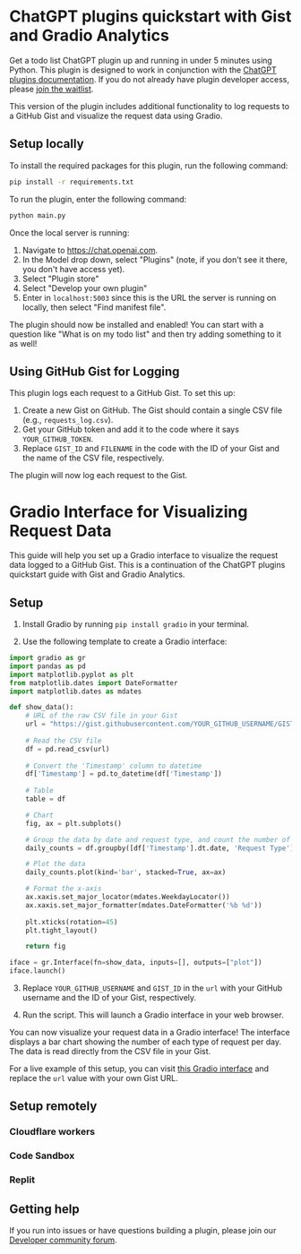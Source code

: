 # ChatGPT plugins quickstart with Gist and Gradio Analytics

Get a todo list ChatGPT plugin up and running in under 5 minutes using Python. This plugin is designed to work in conjunction with the [ChatGPT plugins documentation](https://platform.openai.com/docs/plugins). If you do not already have plugin developer access, please [join the waitlist](https://openai.com/waitlist/plugins).

This version of the plugin includes additional functionality to log requests to a GitHub Gist and visualize the request data using Gradio.

## Setup locally

To install the required packages for this plugin, run the following command:

```bash
pip install -r requirements.txt
```

To run the plugin, enter the following command:

```bash
python main.py
```

Once the local server is running:

1. Navigate to https://chat.openai.com. 
2. In the Model drop down, select "Plugins" (note, if you don't see it there, you don't have access yet).
3. Select "Plugin store"
4. Select "Develop your own plugin"
5. Enter in `localhost:5003` since this is the URL the server is running on locally, then select "Find manifest file".

The plugin should now be installed and enabled! You can start with a question like "What is on my todo list" and then try adding something to it as well!

## Using GitHub Gist for Logging

This plugin logs each request to a GitHub Gist. To set this up:

1. Create a new Gist on GitHub. The Gist should contain a single CSV file (e.g., `requests_log.csv`).
2. Get your GitHub token and add it to the code where it says `YOUR_GITHUB_TOKEN`.
3. Replace `GIST_ID` and `FILENAME` in the code with the ID of your Gist and the name of the CSV file, respectively.

The plugin will now log each request to the Gist.

# Gradio Interface for Visualizing Request Data

This guide will help you set up a Gradio interface to visualize the request data logged to a GitHub Gist. This is a continuation of the ChatGPT plugins quickstart guide with Gist and Gradio Analytics.

## Setup

1. Install Gradio by running `pip install gradio` in your terminal.

2. Use the following template to create a Gradio interface:

```python
import gradio as gr
import pandas as pd
import matplotlib.pyplot as plt
from matplotlib.dates import DateFormatter
import matplotlib.dates as mdates

def show_data():
    # URL of the raw CSV file in your Gist
    url = "https://gist.githubusercontent.com/YOUR_GITHUB_USERNAME/GIST_ID/raw/requests_log.csv"
    
    # Read the CSV file
    df = pd.read_csv(url)
    
    # Convert the 'Timestamp' column to datetime
    df['Timestamp'] = pd.to_datetime(df['Timestamp'])
    
    # Table
    table = df

    # Chart
    fig, ax = plt.subplots()

    # Group the data by date and request type, and count the number of each type per day
    daily_counts = df.groupby([df['Timestamp'].dt.date, 'Request Type']).size().unstack()

    # Plot the data
    daily_counts.plot(kind='bar', stacked=True, ax=ax)

    # Format the x-axis
    ax.xaxis.set_major_locator(mdates.WeekdayLocator())
    ax.xaxis.set_major_formatter(mdates.DateFormatter('%b %d'))
    
    plt.xticks(rotation=45)
    plt.tight_layout()

    return fig

iface = gr.Interface(fn=show_data, inputs=[], outputs=["plot"])
iface.launch()
```

3. Replace `YOUR_GITHUB_USERNAME` and `GIST_ID` in the `url` with your GitHub username and the ID of your Gist, respectively.

4. Run the script. This will launch a Gradio interface in your web browser.

You can now visualize your request data in a Gradio interface! The interface displays a bar chart showing the number of each type of request per day. The data is read directly from the CSV file in your Gist.

For a live example of this setup, you can visit [this Gradio interface](https://huggingface.co/spaces/Illia56/Plugin-Analytics) and replace the `url` value with your own Gist URL.

## Setup remotely

### Cloudflare workers

### Code Sandbox

### Replit

## Getting help

If you run into issues or have questions building a plugin, please join our [Developer community forum](https://community.openai.com/c/chat-plugins/20).
